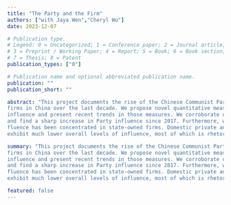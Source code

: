 ```yaml
---
title: "The Party and the Firm"
authors: ["with Jaya Wen","Cheryl Wu"]
date: 2023-12-07

# Publication type.
# Legend: 0 = Uncategorized; 1 = Conference paper; 2 = Journal article;
# 3 = Preprint / Working Paper; 4 = Report; 5 = Book; 6 = Book section;
# 7 = Thesis; 8 = Patent
publication_types: ["0"]

# Publication name and optional abbreviated publication name.
publication: ""
publication_short: ""

abstract: "This project documents the rise of the Chinese Communist Party’s influence on
firms in China over the last decade. We propose novel quantitative measures of Party
influence and present recent trends in those measures. We corroborate qualitative work
and find a sharp increase in Party influence since 2017. Furthermore, we find that in-
fluence has been concentrated in state-owned firms. Domestic private and foreign firms
exhibit much lower overall levels of influence, most of which is rhetorical."

summary: "This project documents the rise of the Chinese Communist Party’s influence on
firms in China over the last decade. We propose novel quantitative measures of Party
influence and present recent trends in those measures. We corroborate qualitative work
and find a sharp increase in Party influence since 2017. Furthermore, we find that in-
fluence has been concentrated in state-owned firms. Domestic private and foreign firms
exhibit much lower overall levels of influence, most of which is rhetorical."

featured: false
---
```

